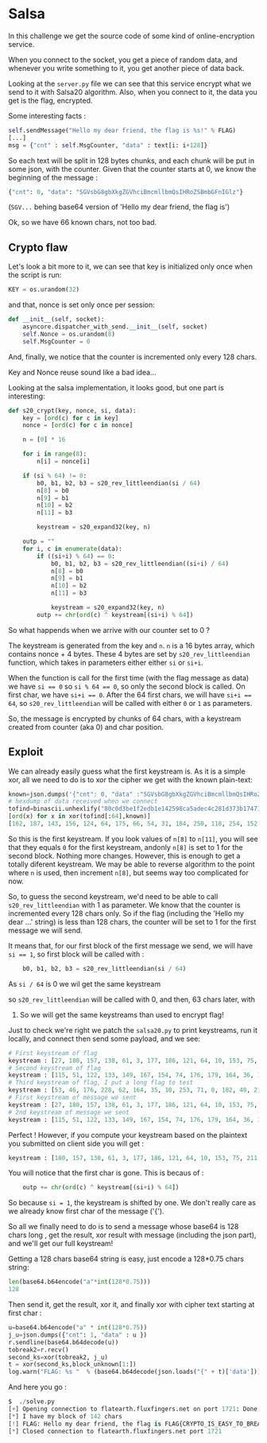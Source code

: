 # Salsa

In this challenge we get the source code of some kind of online-encryption service.

When you connect to the socket, you get a piece of random data, and whenever
you write something to it, you get another piece of data back.

Looking at the `server.py` file we can see that this service encrypt what we send to it with Salsa20 algorithm.
Also, when you connect to it, the data you get is the flag, encrypted.

Some interesting facts :

```python
self.sendMessage("Hello my dear friend, the flag is %s!" % FLAG)
[...]
msg = {"cnt" : self.MsgCounter, "data" : text[i: i+128]}
```

So each text will be split in 128 bytes chunks, and each chunk will be put in some json, with the counter.
Given that the counter starts at 0, we know the beginning of the message :

```python
{"cnt": 0, "data": "SGVsbG8gbXkgZGVhciBmcmllbmQsIHRoZSBmbGFnIGlz"}
```

(`SGV...` behing base64 version of 'Hello my dear friend, the flag is')

Ok, so we have 66 known chars, not too bad.

## Crypto flaw

Let's look a bit more to it, we can see that key is initialized only once when the script is run:

```python
KEY = os.urandom(32)
```

and that, nonce is set only once per session:

```python
def __init__(self, socket):
	asyncore.dispatcher_with_send.__init__(self, socket)
	self.Nonce = os.urandom(8)
	self.MsgCounter = 0
```

And, finally, we notice that the counter is incremented only every 128 chars.

Key and Nonce reuse sound like a bad idea...

Looking at the salsa implementation, it looks good, but one part is interesting:

```python
def s20_crypt(key, nonce, si, data):
    key = [ord(c) for c in key]
    nonce = [ord(c) for c in nonce]

    n = [0] * 16

    for i in range(8):
        n[i] = nonce[i]

    if (si % 64) != 0:
        b0, b1, b2, b3 = s20_rev_littleendian(si / 64)
        n[8] = b0
        n[9] = b1
        n[10] = b2
        n[11] = b3

        keystream = s20_expand32(key, n)

    outp = ""
    for i, c in enumerate(data):
        if ((si+i) % 64) == 0:
            b0, b1, b2, b3 = s20_rev_littleendian((si+i) / 64)
            n[8] = b0
            n[9] = b1
            n[10] = b2
            n[11] = b3

            keystream = s20_expand32(key, n)
        outp += chr(ord(c) ^ keystream[(si+i) % 64])
```

So what happends when we arrive with our counter set to 0 ?

The keystream is generated from the key and `n`. `n` is a 16 bytes array, which contains nonce + 4 bytes.
These 4 bytes are set by `s20_rev_littleendian` function, which takes in parameters either either `si` or `si+i`.

When the function is call for the first time (with the flag message as data) we
have `si == 0` so `si % 64 == 0`, so only the second block is called. On first char, we have `si+i == 0`.
After the 64 first chars, we will have `si+i == 64`, so `s20_rev_littleendian`
will be called with either `0` or `1` as parameters.

So, the message is encrypted by chunks of 64 chars, with a keystream created from counter (aka 0) and char position.

## Exploit

We can already easily guess what the first keystream is. As it is a simple xor,
all we need to do is to xor the cipher we get with the known plain-text:

```python
known=json.dumps('{"cnt": 0, "data" :"SGVsbG8gbXkgZGVhciBmcmllbmQsIHRoZSBmbGFnIGlz"}')
# hexdump of data received when we connect
tofind=binascii.unhexlify("80c0d3be1f2edb1e142598ca5adec4c281d373b174715661aa8c767282a71ce33c62fe2a627ba0481647b8a2714c2e422775122e3ed776c2a81eb72c210a5bd5b733c25a97e6f8e708fac306c31a9bf805293c09f4737ff598c5cdad8867b4176e905ab886b2a3af46556452c41a8db255af6403b8bd3db9a18139651539063592744c771f111587266e648c2c3e")
[ord(x) for x in xor(tofind[:64],known)]
[162, 187, 143, 156, 124, 64, 175, 66, 54, 31, 184, 250, 118, 254, 152, 224, 229, 178, 7, 208, 40, 83, 118, 91, 246, 174, 37, 53, 212, 212, 126, 164, 4, 5, 156, 114, 9, 28, 250, 15, 64, 47, 219, 203, 51, 33, 77, 47, 75, 25, 112, 67, 111, 164, 63, 138, 250, 113, 237, 127, 99, 103, 57, 146]
```

So this is the first keystream. If you look values of `n[8]` to `n[11]`, you
will see that they equals `0` for the first keystream, andonly `n[8]` is set to
1 for the second block. Nothing more changes.
However, this is enough to get a totally diferent keystream. We may be able to
reverse algorithm to the point where `n` is used, then increment `n[8]`, but
seems way too complicated for now.

So, to guess the second keystream, we'd need to be able to call `s20_rev_littleendian` with 1 as parameter.
We know that the counter is incremented every 128 chars only. So if the flag
(including the 'Hello my dear ...' string) is less than 128 chars, the counter
will be set to 1 for the first message we will send.

It means that, for our first block of the first message we send, we will have `si == 1`, so first block will be called with :

```python
    b0, b1, b2, b3 = s20_rev_littleendian(si / 64)
```

As `si / 64` is 0 we wil get the same keystream

so `s20_rev_littleendian` will be called with 0, and then, 63 chars later, with
1. So we will get the same keystreams than used to encrypt flag!

Just to check we're right we patch the `salsa20.py` to print keystreams, run it locally, and connect then send some payload, and we see:
```python
# First keystream of flag
keystream : [27, 180, 157, 138, 61, 3, 177, 186, 121, 64, 10, 153, 75, 211, 85, 95, 34, 154, 150, 232, 85, 187, 124, 18, 42, 83, 128, 14, 88, 50, 75, 201, 225, 99, 176, 4, 144, 205, 10, 68, 7, 61, 10, 192, 44, 120, 174, 26, 99, 190, 59, 186, 205, 20, 230, 99, 140, 19, 72, 25, 91, 87, 32, 213]
# Second keystream of flag
keystream : [115, 51, 122, 133, 149, 167, 154, 74, 176, 179, 164, 36, 114, 82, 48, 53, 8, 241, 8, 101, 255, 70, 0, 35, 83, 66, 177, 101, 10, 207, 183, 159, 149, 206, 249, 63, 161, 241, 66, 119, 221, 136, 174, 254, 23, 168, 82, 195, 130, 142, 233, 17, 42, 235, 139, 84, 141, 87, 49, 234, 244, 41, 85, 206]
# Third keystream of flag, I put a long flag to test
keystream : [53, 46, 176, 228, 62, 164, 35, 10, 253, 71, 0, 182, 48, 210, 23, 237, 129, 68, 11, 228, 149, 130, 96, 50, 204, 142, 173, 202, 128, 84, 118, 74, 89, 178, 193, 24, 40, 191, 194, 54, 108, 193, 190, 243, 189, 15, 147, 202, 36, 33, 222, 208, 207, 111, 201, 32, 55, 222, 3, 185, 3, 19, 39, 125]
# First keystream of message we sent
keystream : [27, 180, 157, 138, 61, 3, 177, 186, 121, 64, 10, 153, 75, 211, 85, 95, 34, 154, 150, 232, 85, 187, 124, 18, 42, 83, 128, 14, 88, 50, 75, 201, 225, 99, 176, 4, 144, 205, 10, 68, 7, 61, 10, 192, 44, 120, 174, 26, 99, 190, 59, 186, 205, 20, 230, 99, 140, 19, 72, 25, 91, 87, 32, 213]
# 2nd keystream of message we sent
keystream : [115, 51, 122, 133, 149, 167, 154, 74, 176, 179, 164, 36, 114, 82, 48, 53, 8, 241, 8, 101, 255, 70, 0, 35, 83, 66, 177, 101, 10, 207, 183, 159, 149, 206, 249, 63, 161, 241, 66, 119, 221, 136, 174, 254, 23, 168, 82, 195, 130, 142, 233, 17, 42, 235, 139, 84, 141, 87, 49, 234, 244, 41, 85, 206]
```

Perfect ! However, if you compute your keystream based on the plaintext you submitted on client side you will get :

```python
keystream : [180, 157, 138, 61, 3, 177, 186, 121, 64, 10, 153, 75, 211, 85, 95, 34, 154, 150, 232, 85, 187, 124, 18, 42, 83, 128, 14, 88, 50, 75, 201, 225, 99, 176, 4, 144, 205, 10, 68, 7, 61, 10, 192, 44, 120, 174, 26, 99, 190, 59, 186, 205, 20, 230, 99, 140, 19, 72, 25, 91, 87, 32, 213, 115]
```

You will notice that the first char is gone. This is becaus of :

```python
	outp += chr(ord(c) ^ keystream[(si+i) % 64])
```

So because `si = 1`, the keystream is shifted by one. We don't really care as we already know first char of the message ('{').

So all we finally need to do is to send a message whose base64 is 128 chars
long , get the result, xor result with message (including the json part), and
we'll get our full keystream!

Getting a 128 chars base64 string is easy, just encode a 128*0.75 chars string:

```python
len(base64.b64encode("a"*int(128*0.75)))
128
```

Then send it, get the result, xor it, and finally xor with cipher text starting at first char :

```python
u=base64.b64encode("a" * int(128*0.75))
j_u=json.dumps({"cnt": 1, "data" : u })
r.sendline(base64.b64decode(u))
tobreak2=r.recv()
second_ks=xor(tobreak2, j_u)
t = xor(second_ks,block_unknown[1:])
log.warn("FLAG: %s "  % (base64.b64decode(json.loads("{" + t)['data'])))
```

And here you go :

```python
$  ./solve.py
[+] Opening connection to flatearth.fluxfingers.net on port 1721: Done
[*] I have my block of 142 chars
[!] FLAG: Hello my dear friend, the flag is FLAG{CRYPTO_IS_EASY_TO_BREAK_IF_YOU_ARE_USING_IT_WRONG}!
[*] Closed connection to flatearth.fluxfingers.net port 1721
```

